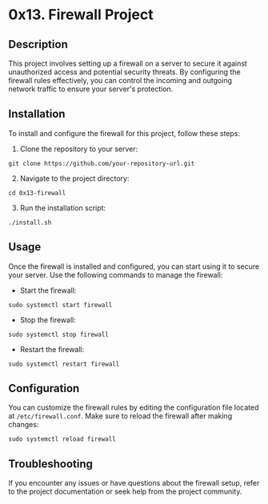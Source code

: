 # 0x13. Firewall Project

## Description

This project involves setting up a firewall on a server to secure it against unauthorized access and potential security threats. By configuring the firewall rules effectively, you can control the incoming and outgoing network traffic to ensure your server's protection.

## Installation

To install and configure the firewall for this project, follow these steps:

1. Clone the repository to your server:

```
git clone https://github.com/your-repository-url.git
```

2. Navigate to the project directory:

```
cd 0x13-firewall
```

3. Run the installation script:

```
./install.sh
```

## Usage

Once the firewall is installed and configured, you can start using it to secure your server. Use the following commands to manage the firewall:

- Start the firewall:

```
sudo systemctl start firewall
```

- Stop the firewall:

```
sudo systemctl stop firewall
```

- Restart the firewall:

```
sudo systemctl restart firewall
```

## Configuration

You can customize the firewall rules by editing the configuration file located at `/etc/firewall.conf`. Make sure to reload the firewall after making changes:

```
sudo systemctl reload firewall
```

## Troubleshooting

If you encounter any issues or have questions about the firewall setup, refer to the project documentation or seek help from the project community.
